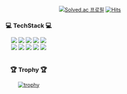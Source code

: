 <div align="right">

   [![Solved.ac
  프로필](http://mazassumnida.wtf/api/mini/generate_badge?boj=jaehui327)](https://solved.ac/jaehui327) [![Hits](https://hits.seeyoufarm.com/api/count/incr/badge.svg?url=https%3A%2F%2Fgithub.com%2Fjaehui327&count_bg=%2379C83D&title_bg=%23555555&icon=&icon_color=%23E7E7E7&title=hits&edge_flat=false)](https://hits.seeyoufarm.com)

<div align="center">
  
  ### 💻 TechStack 💻

  <div>
    <img src="https://img.shields.io/badge/Spring-6DB33F?style=for-the-badge&logo=Spring&logoColor=white"/>
    <img src="https://img.shields.io/badge/SpringBoot-6DB33F?style=for-the-badge&logo=SpringBoot&logoColor=white"/>
    <img src="https://img.shields.io/badge/MySQL-4479A1?style=for-the-badge&logo=MySQL&logoColor=white"/>
    <img src="https://img.shields.io/badge/Vue.js-4FC08D?style=for-the-badge&logo=vue.js&logoColor=white"/>
    <img src="https://img.shields.io/badge/Git-F05032?style=for-the-badge&logo=Git&logoColor=white"/>
  </div>
  <div>
    <img src="https://img.shields.io/badge/aws-232F3E?style=for-the-badge&logo=Amazon AWS&logoColor=white">
    <img src="https://img.shields.io/badge/iOS-000000?style=for-the-badge&logo=iOS&logoColor=white">
    <img src="https://img.shields.io/badge/Swift-F05138?style=for-the-badge&logo=Swift&logoColor=white">
    <img src="https://img.shields.io/badge/Firebase-FFCA28?style=for-the-badge&logo=Firebase&logoColor=white"/>
    <img src="https://img.shields.io/badge/Python-3776AB?style=for-the-badge&logo=Python&logoColor=white"/>
  </div>
  
  <br>

  ### 🏆 Trophy 🏆
  
  [![trophy](https://github-profile-trophy.vercel.app/?username=jaehui327&column=8&theme=juicyfresh)](https://github.com/ryo-ma/github-profile-trophy)

  
</div>

<!--
**jaehui327/jaehui327** is a ✨ _special_ ✨ repository because its `README.md` (this file) appears on your GitHub profile.

Here are some ideas to get you started:

- 🔭 I’m currently working on ...
- 🌱 I’m currently learning ...
- 👯 I’m looking to collaborate on ...
- 🤔 I’m looking for help with ...
- 💬 Ask me about ...
- 📫 How to reach me: ...
- 😄 Pronouns: ...
- ⚡ Fun fact: ...
-->
